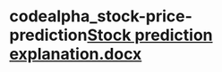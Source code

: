 # codealpha_stock-price-prediction[Stock prediction explanation.docx](https://github.com/user-attachments/files/17193104/Stock.prediction.explanation.docx)
